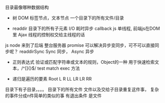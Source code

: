 目录最像哪种数据结构
- 树
DOM 标签节点，文本节点
一个目录下的所有文件/目录

- readdir 目录下的所有子元素
I/O 耗时异步 callback 
js 单线程,  前端js在DOM里 Ajax
线程的控制权交给主线程的话

js node 来到了后端 整台服务器
promise 可以解决异步变同步，可不可以直接同步呢？
readdirSync
Sync 同步， Async 异步

- 正则表达式
验证或匹配字符串或文本的规则，Object的一种
用于快速检索文本，/^[]{}$/
test match exec 方法

- 递归是遍历的要素
                        Root
                    L          R
                 LL    LR   LR   RR

目录下有子目录，。。。
目录下的所有文件
    文件以及交给子目录重复这件事，
复杂的事件分成n件简单的类似的事
有退出条件  是文件